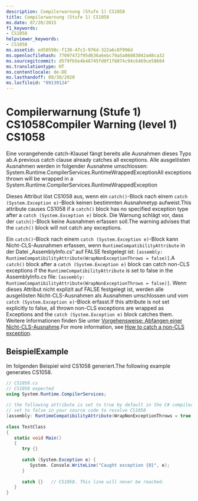 ```yaml
---
description: Compilerwarnung (Stufe 1) CS1058
title: Compilerwarnung (Stufe 1) CS1058
ms.date: 07/20/2015
f1_keywords:
- CS1058
helpviewer_keywords:
- CS1058
ms.assetid: ed50590c-f130-47c3-976d-322a6c8f996d
ms.openlocfilehash: 77097472f95d636a6ebc79a5a86083042a48ca32
ms.sourcegitcommit: d579fb5e4b46745fd0f1f8874c94c6469ce58604
ms.translationtype: HT
ms.contentlocale: de-DE
ms.lasthandoff: 08/30/2020
ms.locfileid: "89139124"
---
```

# <a name="compiler-warning-level-1-cs1058"></a><span data-ttu-id="2a5aa-103">Compilerwarnung (Stufe 1) CS1058</span><span class="sxs-lookup"><span data-stu-id="2a5aa-103">Compiler Warning (level 1) CS1058</span></span>
<span data-ttu-id="2a5aa-104">Eine vorangehende catch-Klausel fängt bereits alle Ausnahmen dieses Typs ab.</span><span class="sxs-lookup"><span data-stu-id="2a5aa-104">A previous catch clause already catches all exceptions.</span></span> <span data-ttu-id="2a5aa-105">Alle ausgelösten Ausnahmen werden in folgender Ausnahme umschlossen: System.Runtime.CompilerServices.RuntimeWrappedException</span><span class="sxs-lookup"><span data-stu-id="2a5aa-105">All exceptions thrown will be wrapped in a System.Runtime.CompilerServices.RuntimeWrappedException</span></span>  
  
 <span data-ttu-id="2a5aa-106">Dieses Attribut löst CS1058 aus, wenn ein `catch()`-Block nach einem `catch (System.Exception e)`-Block keinen bestimmten Ausnahmetyp aufweist.</span><span class="sxs-lookup"><span data-stu-id="2a5aa-106">This attribute causes CS1058 if a `catch()` block has no specified exception type after a `catch (System.Exception e)` block.</span></span> <span data-ttu-id="2a5aa-107">Die Warnung schlägt vor, dass der `catch()`-Block keine Ausnahmen erfassen soll.</span><span class="sxs-lookup"><span data-stu-id="2a5aa-107">The warning advises that the `catch()` block will not catch any exceptions.</span></span>  
  
<span data-ttu-id="2a5aa-108">Ein `catch()`-Block nach einem `catch (System.Exception e)`-Block kann Nicht-CLS-Ausnahmen erfassen, wenn `RuntimeCompatibilityAttribute` in der Datei „AssemblyInfo.cs“ auf FALSE festgelegt ist: `[assembly: RuntimeCompatibilityAttribute(WrapNonExceptionThrows = false)]`.</span><span class="sxs-lookup"><span data-stu-id="2a5aa-108">A `catch()` block after a `catch (System.Exception e)` block can catch non-CLS exceptions if the `RuntimeCompatibilityAttribute` is set to false in the AssemblyInfo.cs file: `[assembly: RuntimeCompatibilityAttribute(WrapNonExceptionThrows = false)]`.</span></span> <span data-ttu-id="2a5aa-109">Wenn dieses Attribut nicht explizit auf FALSE festgelegt ist, werden alle ausgelösten Nicht-CLS-Ausnahmen als Ausnahmen umschlossen und vom `catch (System.Exception e)`-Block erfasst.</span><span class="sxs-lookup"><span data-stu-id="2a5aa-109">If this attribute is not set explicitly to false, all thrown non-CLS exceptions are wrapped as Exceptions and the `catch (System.Exception e)` block catches them.</span></span> <span data-ttu-id="2a5aa-110">Weitere Informationen finden Sie unter [Vorgehensweise: Abfangen einer Nicht-CLS-Ausnahme](../../programming-guide/exceptions/how-to-catch-a-non-cls-exception.md).</span><span class="sxs-lookup"><span data-stu-id="2a5aa-110">For more information, see [How to catch a non-CLS exception](../../programming-guide/exceptions/how-to-catch-a-non-cls-exception.md).</span></span>
  
## <a name="example"></a><span data-ttu-id="2a5aa-111">Beispiel</span><span class="sxs-lookup"><span data-stu-id="2a5aa-111">Example</span></span>  
 <span data-ttu-id="2a5aa-112">Im folgenden Beispiel wird CS1058 generiert.</span><span class="sxs-lookup"><span data-stu-id="2a5aa-112">The following example generates CS1058.</span></span>  
  
```csharp  
// CS1058.cs  
// CS1058 expected  
using System.Runtime.CompilerServices;  
  
// the following attribute is set to true by default in the C# compiler  
// set to false in your source code to resolve CS1058  
[assembly: RuntimeCompatibilityAttribute(WrapNonExceptionThrows = true)]  
  
class TestClass
{  
   static void Main()
   {  
      try {}  
  
      catch (System.Exception e) {
         System. Console.WriteLine("Caught exception {0}", e);  
      }  
  
      catch {}   // CS1058. This line will never be reached.  
   }  
}  
```

